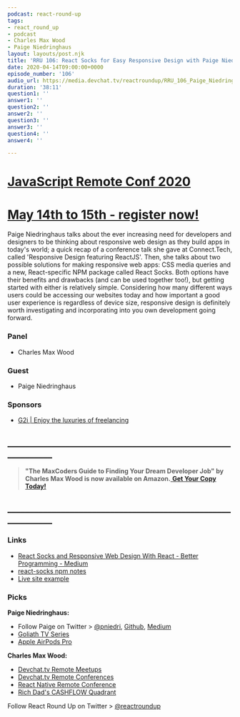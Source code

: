 ```yaml
---
podcast: react-round-up
tags:
- react_round_up
- podcast
- Charles Max Wood
- Paige Niedringhaus
layout: layouts/post.njk
title: 'RRU 106: React Socks for Easy Responsive Design with Paige Niedringhaus'
date: 2020-04-14T09:00:00+0000
episode_number: '106'
audio_url: https://media.devchat.tv/reactroundup/RRU_106_Paige_Niedringhaus.mp3
duration: '38:11'
question1: ''
answer1: ''
question2: ''
answer2: ''
question3: ''
answer3: ''
question4: ''
answer4: ''

---
```

# [JavaScript Remote Conf 2020](https://devchat.tv/conferences/javascript-remote-2020/ "JavaScript Remote Conf 2020")

# [May 14th to 15th - register now!](https://devchat.tv/conferences/javascript-remote-2020/ "JavaScript Remote Conf 2020")

Paige Niedringhaus talks about the ever increasing need for developers and designers to be thinking about responsive web design as they build apps in today's world; a quick recap of a conference talk she gave at Connect.Tech, called 'Responsive Design featuring ReactJS'. Then, she talks about two possible solutions for making responsive web apps: CSS media queries and a new, React-specific NPM package called React Socks. Both options have their benefits and drawbacks (and can be used together too!), but getting started with either is relatively simple. Considering how many different ways users could be accessing our websites today and how important a good user experience is regardless of device size, responsive design is definitely worth investigating and incorporating into you own development going forward.

### **Panel**

* Charles Max Wood

### **Guest**

* Paige Niedringhaus

### **Sponsors**

* [G2i | Enjoy the luxuries of freelancing](https://www.g2i.co/?utm_source=React_Roundup&utm_medium=Podcast&utm_campaign=DevCha)

## **____________________________________________________________**

> **"The MaxCoders Guide to Finding Your Dream Developer Job" by Charles Max Wood is now available on Amazon.**[ **Get Your Copy Today!**](https://www.amazon.com/gp/product/B081MBL5C9/ref=as_li_ss_tl?ie=UTF8&linkCode=sl1&tag=devchattv-20&linkId=9d61363241636e2546ef46abba198746&language=en_US)

## **____________________________________________________________**

### **Links**

* [React Socks and Responsive Web Design With React - Better Programming - Medium](https://medium.com/better-programming/react-socks-and-responsive-web-design-with-react-63b766d000bd)
* [react-socks npm notes](https://www.npmjs.com/package/react-socks)
* [Live site example](https://movie-demo-3.paigen11.now.sh/)

### **Picks**

**Paige Niedringhaus:**

* Follow Paige on Twitter > [@pniedri](https://twitter.com/pniedri?lang=en), [Github](https://github.com/paigen11/movie-demo-3), [Medium](https://medium.com/@paigen11)
* [Goliath TV Series](https://www.imdb.com/title/tt4687880/)
* [Apple AirPods Pro](https://amzn.to/2UFwMZw)

**Charles Max Wood:**

* [Devchat.tv Remote Meetups](https://devchat.tv/meetups/)
* [Devchat.tv Remote Conferences](https://devchat.tv/conferences/)
* [React Native Remote Conference](www.reactnativeremoteconf.com)
* [Rich Dad's CASHFLOW Quadrant](https://amzn.to/3br6eCi)

Follow React Round Up on Twitter > [@reactroundup](https://twitter.com/reactroundup)